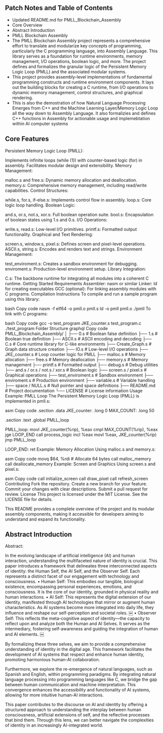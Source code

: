 ## Patch Notes and Table of Contents
- Updated README.md for PMLL_Blockchain_Assembly
- Core Overview
- Abstract Introduction
- PMLL Blockchain Assembly
- The PMLL Blockchain Assembly project represents a comprehensive effort to translate and modularize key concepts of programming, particularly the C programming language, into Assembly Language. This library serves as a foundation for runtime environments, memory management, I/O operations, boolean logic, and more. The project defines and formalizes the granular logic of the Persistent Memory Logic Loop (PMLL) and the associated modular systems.
- This project provides assembly-level implementations of fundamental programming constructs and runtime environment components. It lays out the building blocks for creating a C runtime, from I/O operations to dynamic memory management, control structures, and graphical rendering.
- This is also the demostration of how Natural Language Processing Emerges from C++ and the Machine Learning Layer/Memory Logic Loop all the way down to Assembly Language. It also formalizies and defines C++ functions in Assembly for actionable usage and implemebtation within AI computer systems

## Core Features
Persistent Memory Logic Loop (PMLL):

Implements infinite loops (while (1)) with counter-based logic (for) in assembly.
Facilitates modular design and extensibility.
Memory Management:

malloc.s and free.s: Dynamic memory allocation and deallocation.
memory.s: Comprehensive memory management, including read/write capabilities.
Control Structures:

while.s, for.s, if-else.s: Implements control flow in assembly.
loop.s: Core logic loop handling.
Boolean Logic:

and.s, or.s, not.s, xor.s: Full boolean operation suite.
bool.s: Encapsulation of boolean states using 1.s and 0.s.
I/O Operations:

write.s, read.s: Low-level I/O primitives.
printf.s: Formatted output functionality.
Graphical and Text Rendering:

screen.s, window.s, pixel.s: Defines screen and pixel-level operations.
ASCII.s, string.s: Encodes and renders text and strings.
Environment Management:

test_enviroment.s: Creates a sandbox environment for debugging.
enviroment.s: Production-level environment setup.
Library Integration:

C.s: The backbone runtime for integrating all modules into a coherent C runtime.
Getting Started
Requirements
Assembler: nasm or similar
Linker: ld for creating executables
GCC (optional): For linking assembly modules with C programs.
Compilation Instructions
To compile and run a sample program using this library:

bash
Copy code
nasm -f elf64 -o pmll.o pmll.s
ld -o pmll pmll.o
./pmll
To link with C programs:

bash
Copy code
gcc -o test_program JKE_counter.s test_program.c
./test_program
Folder Structure
graphql
Copy code
PMLL_Blockchain_Assembly/
│
├── 0.s               # Boolean false definition
├── 1.s               # Boolean true definition
├── ASCII.s           # ASCII encoding and decoding
├── C.s               # Core runtime library for C-like environments
├── Create_Graph.s    # Graph data structure creation
├── IO.s              # Low-level I/O operations
├── JKE_counter.s     # Loop counter logic for PMLL
├── malloc.s          # Memory allocation
├── free.s            # Memory deallocation
├── memory.s          # Memory management
├── printf.s          # Formatted output
├── debug.s           # Debug utilities
├── and.s / or.s / not.s / xor.s # Boolean logic
├── screen.s / pixel.s # Graphical operations
├── test_enviroment.s  # Sandbox environment
├── enviroment.s       # Production environment
├── variable.s         # Variable handling
├── space / NULL.s     # Null pointer and space definitions
├── README.md          # Project documentation
└── LICENSE            # License information
Usage
Example: PMLL Loop
The Persistent Memory Logic Loop (PMLL) is implemented in pmll.s:

asm
Copy code
.section .data
JKE_counter: .long 0
MAX_COUNT: .long 50

.section .text
.global PMLL_loop

PMLL_loop:
    movl JKE_counter(%rip), %eax
    cmpl MAX_COUNT(%rip), %eax
    jge LOOP_END
    call process_logic
    incl %eax
    movl %eax, JKE_counter(%rip)
    jmp PMLL_loop

LOOP_END:
    ret
Example: Memory Allocation
Using malloc.s and memory.s:

asm
Copy code
movq $64, %rdi  # Allocate 64 bytes
call malloc_memory
call deallocate_memory
Example: Screen and Graphics
Using screen.s and pixel.s:

asm
Copy code
call initialize_screen
call draw_pixel
call refresh_screen
Contributing
Fork the repository.
Create a new branch for your feature.
Commit your changes with clear descriptions.
Submit a pull request for review.
License
This project is licensed under the MIT License. See the LICENSE file for details.

This README provides a complete overview of the project and its modular assembly components, making it accessible for developers aiming to understand and expand its functionality.

## Abstract Introduction

Abstract:

In the evolving landscape of artificial intelligence (AI) and human interaction, understanding the multifaceted nature of identity is crucial. This paper introduces a framework that delineates three interconnected aspects of identity: the Human Self, the AI Self, and the Observer Self. Each represents a distinct facet of our engagement with technology and consciousness.
	•	Human Self: This embodies our tangible, biological existence, encompassing personal experiences, emotions, and consciousness. It is the core of our identity, grounded in physical reality and human interactions.
	•	AI Self: This represents the digital extension of our identity, manifested through AI technologies that mirror or augment human characteristics. As AI systems become more integrated into daily life, they influence and reshape our self-perception and societal roles. ￼
	•	Observer Self: This reflects the meta-cognitive aspect of identity—the capacity to reflect upon and analyze both the Human and AI Selves. It serves as the intermediary, fostering self-awareness and guiding the integration of human and AI elements. ￼

By formalizing these three selves, we aim to provide a comprehensive understanding of identity in the digital age. This framework facilitates the development of AI systems that respect and enhance human identity, promoting harmonious human-AI collaboration.

Furthermore, we explore the re-emergence of natural languages, such as Spanish and English, within programming paradigms. By integrating natural language processing into programming languages like C, we bridge the gap between human communication and machine interpretation. This convergence enhances the accessibility and functionality of AI systems, allowing for more intuitive human-AI interactions.

This paper contributes to the discourse on AI and identity by offering a structured approach to understanding the interplay between human consciousness, artificial extensions of self, and the reflective processes that bind them. Through this lens, we can better navigate the complexities of identity in an increasingly AI-integrated world.
